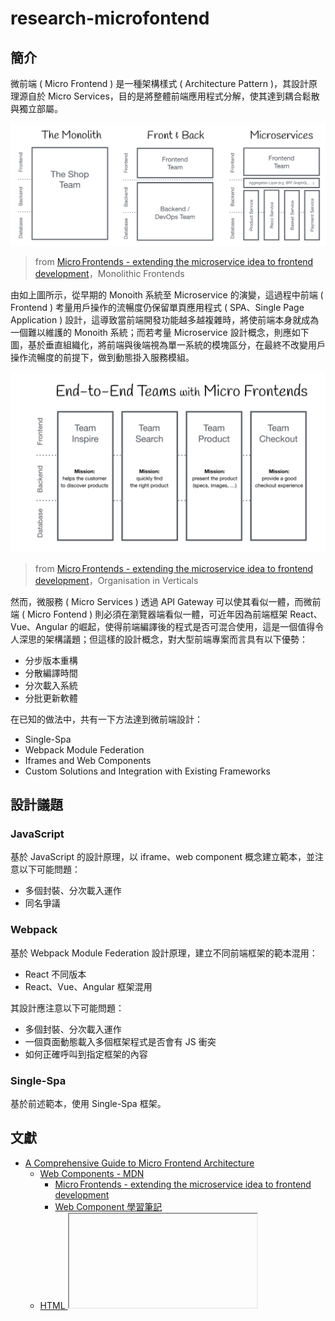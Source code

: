 # research-microfontend

## 簡介

微前端 ( Micro Frontend ) 是一種架構樣式 ( Architecture Pattern )，其設計原理源自於 Micro Services，目的是將整體前端應用程式分解，使其達到耦合鬆散與獨立部屬。

![](./doc/img/monolith-frontback-microservices.png)
> from [Micro Frontends - extending the microservice idea to frontend development](https://micro-frontends.org/)，Monolithic Frontends

由如上圖所示，從早期的 Monoith 系統至 Microservice 的演變，這過程中前端 ( Frontend ) 考量用戶操作的流暢度仍保留單頁應用程式 ( SPA、Single Page Application ) 設計，這導致當前端開發功能越多越複雜時，將使前端本身就成為一個難以維護的 Monoith 系統；而若考量 Microservice 設計概念，則應如下圖，基於垂直組織化，將前端與後端視為單一系統的模塊區分，在最終不改變用戶操作流暢度的前提下，做到動態掛入服務模組。

![](./doc/img/verticals-headline.png)
> from [Micro Frontends - extending the microservice idea to frontend development](https://micro-frontends.org/)，Organisation in Verticals

然而，微服務 ( Micro Services ) 透過 API Gateway 可以使其看似一體，而微前端 ( Micro Fontend ) 則必須在瀏覽器端看似一體，可近年因為前端框架 React、Vue、Angular 的崛起，使得前端編譯後的程式是否可混合使用，這是一個值得令人深思的架構議題；但這樣的設計概念，對大型前端專案而言具有以下優勢：

+ 分步版本重構
+ 分散編譯時間
+ 分次載入系統
+ 分批更新軟體

在已知的做法中，共有一下方法達到微前端設計：

+ Single-Spa
+ Webpack Module Federation
+ Iframes and Web Components
+ Custom Solutions and Integration with Existing Frameworks

## 設計議題

### JavaScript

基於 JavaScript 的設計原理，以 iframe、web component 概念建立範本，並注意以下可能問題：

+ 多個封裝、分次載入運作
+ 同名爭議

### Webpack

基於 Webpack Module Federation 設計原理，建立不同前端框架的範本混用：

+ React 不同版本
+ React、Vue、Angular 框架混用

其設計應注意以下可能問題：

+ 多個封裝、分次載入運作
+ 一個頁面動態載入多個框架程式是否會有 JS 衝突
+ 如何正確呼叫到指定框架的內容

### Single-Spa

基於前述範本，使用 Single-Spa 框架。

## 文獻

+ [A Comprehensive Guide to Micro Frontend Architecture](https://medium.com/appfoster/a-comprehensive-guide-to-micro-frontend-architecture-cc0e31e0c053)
    - [Web Components - MDN ](https://developer.mozilla.org/en-US/docs/Web/API/Web_components)
        + [Micro Frontends - extending the microservice idea to frontend development](https://micro-frontends.org/)
        + [Web Component 學習筆記](https://johnnywang1994.github.io/book/articles/js/web-component.html)
    - [HTML <iframe> Tag - w3schools](https://www.w3schools.com/tags/tag_iframe.ASP)
        + [The Strengths and Benefits of Micro Frontends](https://www.toptal.com/front-end/micro-frontends-strengths-benefits)
    - [Module Federation - Webpack](https://webpack.js.org/concepts/module-federation/)
        + [微服務很夯，那你有聽過微前端嗎？初探 Micro Frontends 程式架構](https://medium.com/starbugs/e0a8469be601)
        + [[architecture] Micro-Frontends](https://pjchender.dev/system-design-and-architecture/architecture-udemy-microfrontend/)
+ [single-spa](https://single-spa.js.org/)
    - [Concept: Microfrontends](https://single-spa.js.org/docs/microfrontends-concept/)
